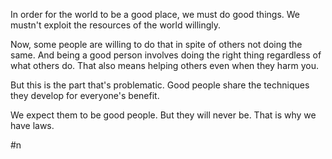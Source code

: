 In order for the world to be a good place, we must do good things.
We mustn't exploit the resources of the world willingly.

Now, some people are willing to do that in spite of others not doing the same.
And being a good person involves doing the right thing regardless of what others do.
That also means helping others even when they harm you.

But this is the part that's problematic.
Good people share the techniques they develop for everyone's benefit.


We expect them to be good people.
But they will never be.
That is why we have laws.

#n